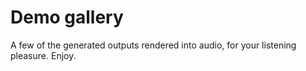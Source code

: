 # Demo gallery

A few of the generated outputs rendered into audio, for your listening pleasure. Enjoy.
